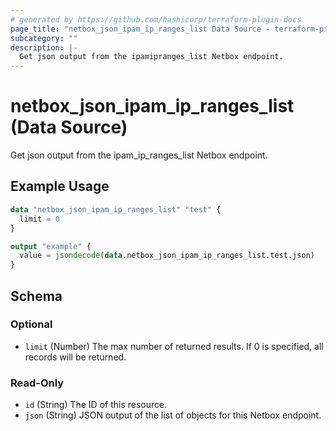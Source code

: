 ```yaml
---
# generated by https://github.com/hashicorp/terraform-plugin-docs
page_title: "netbox_json_ipam_ip_ranges_list Data Source - terraform-provider-netbox"
subcategory: ""
description: |-
  Get json output from the ipamipranges_list Netbox endpoint.
---
```


# netbox_json_ipam_ip_ranges_list (Data Source)

Get json output from the ipam_ip_ranges_list Netbox endpoint.

## Example Usage

```terraform
data "netbox_json_ipam_ip_ranges_list" "test" {
  limit = 0
}

output "example" {
  value = jsondecode(data.netbox_json_ipam_ip_ranges_list.test.json)
}
```

<!-- schema generated by tfplugindocs -->
## Schema

### Optional

- `limit` (Number) The max number of returned results. If 0 is specified, all records will be returned.

### Read-Only

- `id` (String) The ID of this resource.
- `json` (String) JSON output of the list of objects for this Netbox endpoint.


